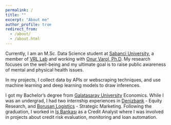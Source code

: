 ```yaml
---
permalink: /
title: ""
excerpt: "About me"
author_profile: true
redirect_from: 
  - /about/
  - /about.html
---
```


Currently, I am an M.Sc. Data Science student at [Sabanci University](https://www.sabanciuniv.edu/), a member of [VRL Lab](http://varollab.com/) and working with [Onur Varol, Ph.D](http://www.onurvarol.com/). My research focuses on the well-being and my ultimate goal is to raise public awareness of mental and physical health issues.

In my projects, I collect data by APIs or webscraping techniques, and use machine learning and deep learning models to draw inferences.

I got my Bachelor’s degree from [Galatasaray University](https://gsu.edu.tr/en/) Economics. While I was an undergrad, I had two internship experiences in [Denizbank](https://www.denizbank.com/en/) - Equity Research, and [Borusan Logistics](https://www.borusanlojistik.com/en) - Strategic Marketing. Following the graduation, I worked in [İş Bankası](https://www.isbank.com.tr/en) as a Credit Analyst where I was involved in projects about credit risk evaluation, monitoring and loan automation.
